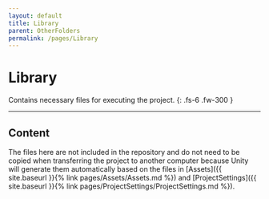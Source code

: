 ```yaml
---
layout: default
title: Library
parent: OtherFolders
permalink: /pages/Library
---
```


# Library

Contains necessary files for executing the project. 
{: .fs-6 .fw-300 }

---

## Content

The files here are not included in the repository and do not need to be copied when transferring the project to another computer because Unity will generate them automatically based on the files in [Assets]({{ site.baseurl }}{% link pages/Assets/Assets.md %}) and [ProjectSettings]({{ site.baseurl }}{% link pages/ProjectSettings/ProjectSettings.md %}).
